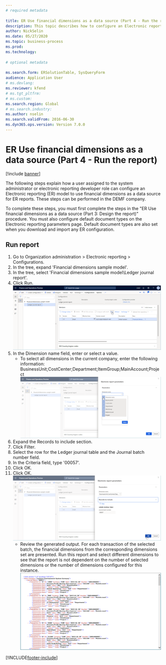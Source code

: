 ```yaml
--- 
# required metadata 
 
title: ER Use financial dimensions as a data source (Part 4 - Run the report)
description: This topic describes how to configure an Electronic reporting (ER) model to use financial dimensions as a data source for ER reports. (Part 4)
author: NickSelin
ms.date: 05/27/2020
ms.topic: business-process 
ms.prod:  
ms.technology:  
 
# optional metadata 
 
ms.search.form: ERSolutionTable, SysQueryForm   
audience: Application User 
# ms.devlang:  
ms.reviewer: kfend
# ms.tgt_pltfrm:  
# ms.custom:  
ms.search.region: Global
# ms.search.industry: 
ms.author: nselin
ms.search.validFrom: 2016-06-30 
ms.dyn365.ops.version: Version 7.0.0 
---
```

# ER Use financial dimensions as a data source (Part 4 - Run the report)

[!include [banner](../../includes/banner.md)]

The following steps explain how a user assigned to the system administrator or electronic reporting developer role can configure an Electronic reporting (ER) model to use financial dimensions as a data source for ER reports. These steps can be performed in the DEMF company.

To complete these steps, you must first complete the steps in the "ER Use financial dimensions as a data source (Part 3: Design the report)" procedure. You must also configure default document types on the Electronic reporting parameters page. Default document types are also set when you download and import any ER configuration. 


## Run report
1. Go to Organization administration > Electronic reporting > Configurations.
2. In the tree, expand 'Financial dimensions sample model'.
3. In the tree, select 'Financial dimensions sample model\Ledger journal report'.
4. Click Run.
![ER configurations page.](../media/er-financial-dimensions-guides-run1.png)
5. In the Dimension name field, enter or select a value.
    * To select all dimensions in the current company, enter the following information:  BusinessUnit;CostCenter;Department;ItemGroup;MainAccount;Project  
![Electronic report parameters slide out, Dimension name drop-down.](../media/er-financial-dimensions-guides-run2.png)
6. Expand the Records to include section.
7. Click Filter.
8. Select the row for the Ledger journal table and the Journal batch number field.
9. In the Criteria field, type '00057'.
10. Click OK.
11. Click OK.
![Electronic report parameters slide out, Reports to include section.](../media/er-financial-dimensions-guides-run3.png)
    * Review the generated output. For each transaction of the selected batch, the financial dimensions from the corresponding dimensions set are presented. Run this report and select different dimensions to see that the report is not dependent on the number of selected dimensions or the number of dimensions configured for this instance.  
![ER configurations generated output.](../media/er-financial-dimensions-guides-run4.png)


[!INCLUDE[footer-include](../../../../includes/footer-banner.md)]
